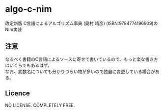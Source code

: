 # algo-c-nim

改定新版 C言語によるアルゴリズム事典 (奥村 晴彦) (ISBN:9784774196909)のNim実装

## 注意

なるべく書籍のC言語によるソースに寄せて書いているので、もっと楽な書き方はいくらでもあるはず。  
なお、変数名についても分かりづらい物が多いので独自に変更している場合がある。

## Licence

NO LICENSE. COMPLETELY FREE.
